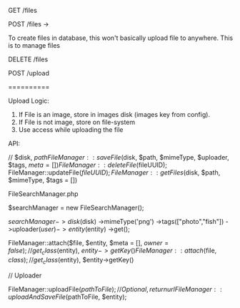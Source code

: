 GET /files

POST /files -> 

To create files in database, this won't basically upload file to anywhere.
This is to manage files

DELETE /files

POST /upload

==========

Upload Logic:

1. If File is an image, store in images disk (images key from config).
2. If File is not image, store on file-system
3. Use access while uploading the file

API:

// $disk, $path
FileManager::saveFile($disk, $path, $mimeType, $uploader, $tags, $meta = [])
FileManager::deleteFile($fileUUID);
FileManager::updateFile($fileUUID);
FileManager::getFiles($disk, $path, $mimeType, $tags = [])

FileSearchManager.php

$searchManager = new FileSearchManager();

$searchManager->disk($disk)
			 ->mimeType('png')
			 ->tags(["photo","fish"])
			 ->uploader($user)
			 ->entity($entity)
			 ->get();

FileManager::attach($file, $entity, $meta = [], $owner = false); // get_class($entity), $entity->getKey()
FileManager::attach($file, $class); // get_class($entity), $entity->getKey()

// Uploader

FileManager::uploadFile($pathToFile); // Optional, return url
FileManager::uploadAndSaveFile($pathToFile, $entity);






